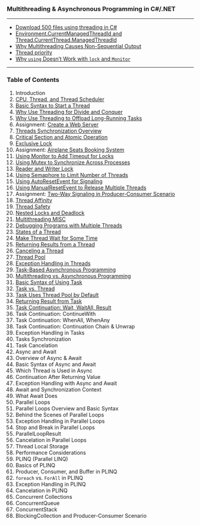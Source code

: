 ### Multithreading & Asynchronous Programming in C#/.NET

---

- [Download 500 files using threading in C#](https://github.com/uwspstar/From-Zero-to-Hero/blob/main/C%23.NET/Multithreading%20%26%20Asynchronous%20Programming/Download%20500%20files%20using%20threading%20in%20C%23.md)
- [Environment.CurrentManagedThreadId and Thread.CurrentThread.ManagedThreadId](https://github.com/uwspstar/From-Zero-to-Hero/blob/main/C%23.NET/Multithreading%20%26%20Asynchronous%20Programming/Environment.CurrentManagedThreadId%20vs%20Thread.CurrentThread.ManagedThreadId.md)
- [Why Multithreading Causes Non-Sequential Output](https://github.com/uwspstar/From-Zero-to-Hero/blob/main/C%23.NET/Multithreading%20%26%20Asynchronous%20Programming/Why%20Multithreading%20Causes%20Non-Sequential%20Output.md)
- [Thread priority](https://github.com/uwspstar/From-Zero-to-Hero/blob/main/C%23.NET/Multithreading%20%26%20Asynchronous%20Programming/Thread%20priority.md)
- [Why `using` Doesn’t Work with `lock` and `Monitor`](https://github.com/uwspstar/From-Zero-to-Hero/blob/main/C%23.NET/Multithreading%20%26%20Asynchronous%20Programming/Why%20%60using%60%20Doesn%E2%80%99t%20Work%20with%20%60lock%60%20and%20%60Monitor%60.md)

---

### Table of Contents

1. Introduction
2. [CPU, Thread, and Thread Scheduler](https://github.com/uwspstar/From-Zero-to-Hero/blob/main/C%23.NET/Multithreading%20%26%20Asynchronous%20Programming/002.%20CPU%2C%20Thread%2C%20and%20Thread%20Scheduler%20in%20C%23.md)
3. [Basic Syntax to Start a Thread](https://github.com/uwspstar/From-Zero-to-Hero/blob/main/C%23.NET/Multithreading%20%26%20Asynchronous%20Programming/003.%20Basic%20Syntax%20to%20Start%20a%20Thread%20in%20C%23.md)
4. [Why Use Threading for Divide and Conquer](https://github.com/uwspstar/From-Zero-to-Hero/blob/main/C%23.NET/Multithreading%20&%20Asynchronous%20Programming/004.%20Why%20Use%20Threading%20for%20Divide%20and%20Conquer%20in%20C%23.md)
5. [Why Use Threading to Offload Long-Running Tasks](https://github.com/uwspstar/From-Zero-to-Hero/blob/main/C%23.NET/Multithreading%20%26%20Asynchronous%20Programming/005.%20Why%20Use%20Threading%20to%20Offload%20Long-Running%20Tasks%20in%20C%23.md)
6. Assignment: [Create a Web Server](https://github.com/uwspstar/From-Zero-to-Hero/blob/main/C%23.NET/Multithreading%20%26%20Asynchronous%20Programming/006.%20Create%20a%20Web%20Server.md)
7. [Threads Synchronization Overview](https://github.com/uwspstar/From-Zero-to-Hero/blob/main/C%23.NET/Multithreading%20%26%20Asynchronous%20Programming/007.%20Overview%20of%20Thread%20Synchronization.md)
8. [Critical Section and Atomic Operation](https://github.com/uwspstar/From-Zero-to-Hero/blob/main/C%23.NET/Multithreading%20%26%20Asynchronous%20Programming/008.%20Critical%20Section.md)
9. [Exclusive Lock](https://github.com/uwspstar/From-Zero-to-Hero/blob/main/C%23.NET/Multithreading%20%26%20Asynchronous%20Programming/009.%20Exclusive%20Lock.md)
10. Assignment: [Airplane Seats Booking System](https://github.com/uwspstar/From-Zero-to-Hero/blob/main/C%23.NET/Multithreading%20%26%20Asynchronous%20Programming/010.%20Airplane%20Seats%20Booking%20System.md)
11. [Using Monitor to Add Timeout for Locks](https://github.com/uwspstar/From-Zero-to-Hero/blob/main/C%23.NET/Multithreading%20%26%20Asynchronous%20Programming/011.%20Using%20%60Monitor%60%20to%20Add%20Timeout%20for%20Locks.md)
12. [Using Mutex to Synchronize Across Processes](https://github.com/uwspstar/From-Zero-to-Hero/blob/main/C%23.NET/Multithreading%20%26%20Asynchronous%20Programming/012.%20Using%20%60Mutex%60%20to%20Synchronize%20Across%20Processes.md)
13. [Reader and Writer Lock](https://github.com/uwspstar/From-Zero-to-Hero/blob/main/C%23.NET/Multithreading%20%26%20Asynchronous%20Programming/013.%20Reader-Writer%20Lock.md)
14. [Using Semaphore to Limit Number of Threads](https://github.com/uwspstar/From-Zero-to-Hero/blob/main/C%23.NET/Multithreading%20%26%20Asynchronous%20Programming/014.%20Using%20%60Semaphore%60%20to%20Limit%20the%20Number%20of%20Threads.md)
15. [Using AutoResetEvent for Signaling](https://github.com/uwspstar/From-Zero-to-Hero/blob/main/C%23.NET/Multithreading%20%26%20Asynchronous%20Programming/015.%20Using%20%60AutoResetEvent%60%20for%20Signaling.md)
16. [Using ManualResetEvent to Release Multiple Threads](https://github.com/uwspstar/From-Zero-to-Hero/blob/main/C%23.NET/Multithreading%20%26%20Asynchronous%20Programming/016.%20Using%20%60ManualResetEvent%60%20to%20Release%20Multiple%20Threads.md)
17. Assignment: [Two-Way Signaling in Producer-Consumer Scenario](https://github.com/uwspstar/From-Zero-to-Hero/blob/main/C%23.NET/Multithreading%20%26%20Asynchronous%20Programming/017.%20Two-Way%20Signaling%20in%20Producer-Consumer%20Scenario.md)
18. [Thread Affinity](https://github.com/uwspstar/From-Zero-to-Hero/blob/main/C%23.NET/Multithreading%20%26%20Asynchronous%20Programming/018.%20Thread%20Affinity.md)
19. [Thread Safety](https://github.com/uwspstar/From-Zero-to-Hero/blob/main/C%23.NET/Multithreading%20%26%20Asynchronous%20Programming/019.%20Thread%20Safety.md)
20. [Nested Locks and Deadlock](https://github.com/uwspstar/From-Zero-to-Hero/blob/main/C%23.NET/Multithreading%20%26%20Asynchronous%20Programming/020.%20Nested%20Locks%20and%20Deadlock.md)
21. [Multithreading MISC](https://github.com/uwspstar/From-Zero-to-Hero/blob/main/C%23.NET/Multithreading%20%26%20Asynchronous%20Programming/021.%20Multithreading%20Miscellaneous%20Topics.md)
22. [Debugging Programs with Multiple Threads](https://github.com/uwspstar/From-Zero-to-Hero/blob/main/C%23.NET/Multithreading%20%26%20Asynchronous%20Programming/022.%20Debugging%20Programs%20with%20Multiple%20Threads.md)
23. [States of a Thread](https://github.com/uwspstar/From-Zero-to-Hero/blob/main/C%23.NET/Multithreading%20%26%20Asynchronous%20Programming/023.%20States%20of%20a%20Thread%3A%20Understanding%20Thread%20Lifecycle.md)
24. [Make Thread Wait for Some Time](https://github.com/uwspstar/From-Zero-to-Hero/blob/main/C%23.NET/Multithreading%20%26%20Asynchronous%20Programming/024.%20%60Thread.SpinWait%60%20vs%20%60Thread.Sleep%60%20vs%20%60Thread.SpinUntil%60.md)
25. [Returning Results from a Thread](https://github.com/uwspstar/From-Zero-to-Hero/blob/main/C%23.NET/Multithreading%20&%20Asynchronous%20Programming/025.%20Returning%20Results%20from%20a%20Thread.md)
26. [Canceling a Thread](https://github.com/uwspstar/From-Zero-to-Hero/blob/main/C%23.NET/Multithreading%20%26%20Asynchronous%20Programming/026.%20Canceling%20a%20Thread.md)
27. [Thread Pool](https://github.com/uwspstar/From-Zero-to-Hero/blob/main/C%23.NET/Multithreading%20%26%20Asynchronous%20Programming/027.%20Thread%20Pool.md)
28. [Exception Handling in Threads](https://github.com/uwspstar/From-Zero-to-Hero/blob/main/C%23.NET/Multithreading%20%26%20Asynchronous%20Programming/028.%20Exception%20Handling%20in%20Threads.md)
29. [Task-Based Asynchronous Programming](https://github.com/uwspstar/From-Zero-to-Hero/blob/main/C%23.NET/Multithreading%20&%20Asynchronous%20Programming/029.%20Task-Based%20Asynchronous%20Programming.md)
30. [Multithreading vs. Asynchronous Programming](https://github.com/uwspstar/From-Zero-to-Hero/blob/main/C%23.NET/Multithreading%20%26%20Asynchronous%20Programming/030.%20Multithreading%20vs.%20Asynchronous%20Programming.md)
31. [Basic Syntax of Using Task](https://github.com/uwspstar/From-Zero-to-Hero/blob/main/C%23.NET/Multithreading%20%26%20Asynchronous%20Programming/031.%20Basic%20Syntax%20of%20Using%20Task.md)
32. [Task vs. Thread](https://github.com/uwspstar/From-Zero-to-Hero/blob/main/C%23.NET/Multithreading%20%26%20Asynchronous%20Programming/032.%20Task%20vs.%20Thread.md)
33. [Task Uses Thread Pool by Default](https://github.com/uwspstar/From-Zero-to-Hero/blob/main/C%23.NET/Multithreading%20%26%20Asynchronous%20Programming/033.%20Task%20Uses%20Thread%20Pool%20by%20Default.md)
34. [Returning Result from Task](https://github.com/uwspstar/From-Zero-to-Hero/blob/main/C%23.NET/Multithreading%20%26%20Asynchronous%20Programming/034.%20Returning%20Result%20from%20Task.md)
35. [Task Continuation: Wait, WaitAll, Result](https://github.com/uwspstar/From-Zero-to-Hero/blob/main/C%23.NET/Multithreading%20%26%20Asynchronous%20Programming/035.%20Task%20Continuation%20in%20C%23%3A%20%60Wait%60%2C%20%60WaitAll%60%2C%20%60Result%60.md)
36. Task Continuation: ContinueWith
37. Task Continuation: WhenAll, WhenAny
38. Task Continuation: Continuation Chain & Unwrap
39. Exception Handling in Tasks
40. Tasks Synchronization
41. Task Cancelation
42. Async and Await
43. Overview of Async & Await
44. Basic Syntax of Async and Await
45. Which Thread is Used in Async
46. Continuation After Returning Value
47. Exception Handling with Async and Await
48. Await and Synchronization Context
49. What Await Does
50. Parallel Loops
51. Parallel Loops Overview and Basic Syntax
52. Behind the Scenes of Parallel Loops
53. Exception Handling in Parallel Loops
54. Stop and Break in Parallel Loops
55. ParallelLoopResult
56. Cancelation in Parallel Loops
57. Thread Local Storage
58. Performance Considerations
59. PLINQ (Parallel LINQ)
60. Basics of PLINQ
61. Producer, Consumer, and Buffer in PLINQ
62. `foreach` vs. `ForAll` in PLINQ
63. Exception Handling in PLINQ
64. Cancelation in PLINQ
65. Concurrent Collections
66. ConcurrentQueue
67. ConcurrentStack
68. BlockingCollection and Producer-Consumer Scenario
